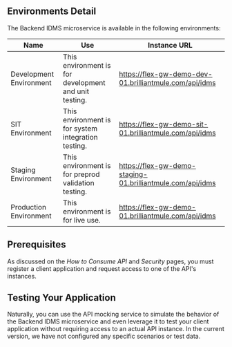 ## Environments Detail
The Backend IDMS microservice is available in the following environments:

| Name | Use | Instance URL |
| ------ | ------ | ------ |
| Development Environment | This environment is for development and unit testing. | https://flex-gw-demo-dev-01.brilliantmule.com/api/idms |
| SIT Environment | This environment is for system integration testing. | https://flex-gw-demo-sit-01.brilliantmule.com/api/idms |
| Staging Environment | This environment is for preprod validation testing. | https://flex-gw-demo-staging-01.brilliantmule.com/api/idms |
| Production Environment | This environment is for live use. | https://flex-gw-demo-01.brilliantmule.com/api/idms |

## Prerequisites
As discussed on the *How to Consume API* and *Security* pages, you must register a client application and request access to one of the API's instances.

## Testing Your Application
Naturally, you can use the API mocking service to simulate the behavior of the Backend IDMS microservice and even leverage it to test your client application without requiring access to an actual API instance. In the current version, we have not configured any specific scenarios or test data.
